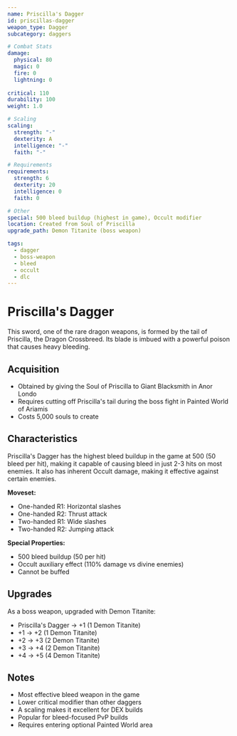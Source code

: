 ```yaml
---
name: Priscilla's Dagger
id: priscillas-dagger
weapon_type: Dagger
subcategory: daggers

# Combat Stats
damage:
  physical: 80
  magic: 0
  fire: 0
  lightning: 0
  
critical: 110
durability: 100
weight: 1.0

# Scaling
scaling:
  strength: "-"
  dexterity: A
  intelligence: "-"
  faith: "-"

# Requirements
requirements:
  strength: 6
  dexterity: 20
  intelligence: 0
  faith: 0

# Other
special: 500 bleed buildup (highest in game), Occult modifier
location: Created from Soul of Priscilla
upgrade_path: Demon Titanite (boss weapon)

tags:
  - dagger
  - boss-weapon
  - bleed
  - occult
  - dlc
---
```


# Priscilla's Dagger

This sword, one of the rare dragon weapons, is formed by the tail of Priscilla, the Dragon Crossbreed. Its blade is imbued with a powerful poison that causes heavy bleeding.

## Acquisition
- Obtained by giving the Soul of Priscilla to Giant Blacksmith in Anor Londo
- Requires cutting off Priscilla's tail during the boss fight in Painted World of Ariamis
- Costs 5,000 souls to create

## Characteristics
Priscilla's Dagger has the highest bleed buildup in the game at 500 (50 bleed per hit), making it capable of causing bleed in just 2-3 hits on most enemies. It also has inherent Occult damage, making it effective against certain enemies.

**Moveset:**
- One-handed R1: Horizontal slashes
- One-handed R2: Thrust attack
- Two-handed R1: Wide slashes
- Two-handed R2: Jumping attack

**Special Properties:**
- 500 bleed buildup (50 per hit)
- Occult auxiliary effect (110% damage vs divine enemies)
- Cannot be buffed

## Upgrades
As a boss weapon, upgraded with Demon Titanite:
- Priscilla's Dagger → +1 (1 Demon Titanite)
- +1 → +2 (1 Demon Titanite)
- +2 → +3 (2 Demon Titanite)
- +3 → +4 (2 Demon Titanite)
- +4 → +5 (4 Demon Titanite)

## Notes
- Most effective bleed weapon in the game
- Lower critical modifier than other daggers
- A scaling makes it excellent for DEX builds
- Popular for bleed-focused PvP builds
- Requires entering optional Painted World area